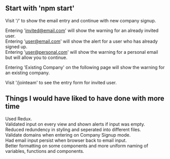 ## Start with 'npm start'

Visit '/' to show the email entry and continue with new company signup.

Entering 'invited@email.com' will show the warning for an already invited user.  
Entering 'user@email.com' will show the alert for a user who has already signed up.  
Entering 'user@personal.com' will show the warning for a personal email but will allow you to continue.

Entering 'Existing Company' on the following page will show the warning for an existing company.

Visit '/jointeam' to see the entry form for invited user.

## Things I would have liked to have done with more time
Used Redux.  
Validated input on every view and shown alerts if input was empty.  
Reduced redundency in styling and seperated into different files.  
Validate domains when entering on Company Signup mode.  
Had email input persist when browser back to email input.  
Better formatting on some components and more uniform naming of variables, functions and components.